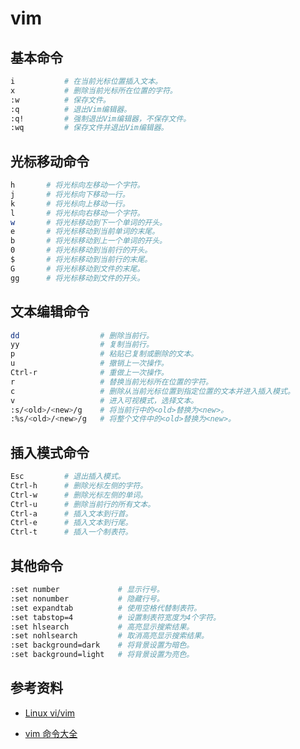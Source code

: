 # vim

## 基本命令

```bash
i           # 在当前光标位置插入文本。
x           # 删除当前光标所在位置的字符。
:w          # 保存文件。
:q          # 退出Vim编辑器。
:q!         # 强制退出Vim编辑器，不保存文件。
:wq         # 保存文件并退出Vim编辑器。
```

## 光标移动命令

```bash
h       # 将光标向左移动一个字符。
j       # 将光标向下移动一行。
k       # 将光标向上移动一行。
l       # 将光标向右移动一个字符。
w       # 将光标移动到下一个单词的开头。
e       # 将光标移动到当前单词的末尾。
b       # 将光标移动到上一个单词的开头。
0       # 将光标移动到当前行的开头。
$       # 将光标移动到当前行的末尾。
G       # 将光标移动到文件的末尾。
gg      # 将光标移动到文件的开头。
```

## 文本编辑命令

```bash
dd                  # 删除当前行。
yy                  # 复制当前行。
p                   # 粘贴已复制或删除的文本。
u                   # 撤销上一次操作。
Ctrl-r              # 重做上一次操作。
r                   # 替换当前光标所在位置的字符。
c                   # 删除从当前光标位置到指定位置的文本并进入插入模式。
v                   # 进入可视模式，选择文本。
:s/<old>/<new>/g    # 将当前行中的<old>替换为<new>。
:%s/<old>/<new>/g   # 将整个文件中的<old>替换为<new>。
```

## 插入模式命令

```bash
Esc         # 退出插入模式。
Ctrl-h      # 删除光标左侧的字符。
Ctrl-w      # 删除光标左侧的单词。
Ctrl-u      # 删除当前行的所有文本。
Ctrl-a      # 插入文本到行首。
Ctrl-e      # 插入文本到行尾。
Ctrl-t      # 插入一个制表符。
```

## 其他命令

```bash
:set number             # 显示行号。
:set nonumber           # 隐藏行号。
:set expandtab          # 使用空格代替制表符。
:set tabstop=4          # 设置制表符宽度为4个字符。
:set hlsearch           # 高亮显示搜索结果。
:set nohlsearch         # 取消高亮显示搜索结果。
:set background=dark    # 将背景设置为暗色。
:set background=light   # 将背景设置为亮色。
```

## 参考资料

-   [Linux vi/vim](https://www.runoob.com/linux/linux-vim.html#Vi/Vim%20%E6%8C%89%E9%94%AE%E8%AF%B4%E6%98%8E)

-   [vim 命令大全](https://zhuanlan.zhihu.com/p/628940845)
